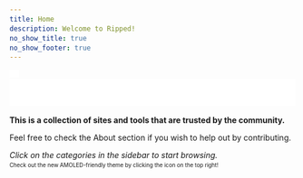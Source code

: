 ```yaml
---
title: Home
description: Welcome to Ripped!
no_show_title: true
no_show_footer: true
---
```

![](/img/rippedtransparent-cropped.svg)
![](/img/ripped_banner.svg)

**This is a collection of sites and tools that are trusted by the community.**

Feel free to check the About section if you wish to help out by contributing.

*Click on the categories in the sidebar to start browsing.*  
<sub><sup>Check out the new AMOLED-friendly theme by clicking the icon on the top right!</sup></sub>
